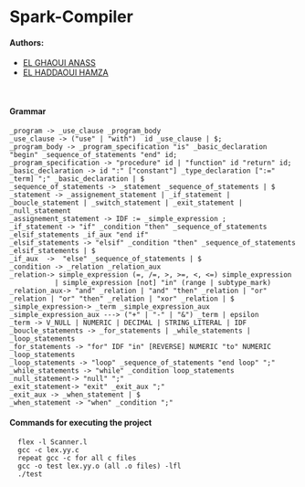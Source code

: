 # Spark-Compiler

<h4>Authors:</h4> 
<ul>
	<li>
		<a href="https://www.linkedin.com/in/anas-el-ghaoui/">EL GHAOUI ANASS</a>
	</li>
	<li>
		<a href="https://www.linkedin.com/in/hamza-el-haddaoui-687a3314b/">EL HADDAOUI HAMZA</a>
	</li>
	
</ul>
<br>

<h4>Grammar</h4>
<p>
	
```
_program -> _use_clause _program_body
_use_clause -> ("use" | "with")  id _use_clause | $;
_program_body -> _program_specification "is" _basic_declaration "begin" _sequence_of_statements "end" id;
_program_specification -> "procedure" id | "function" id "return" id; 
_basic_declaration -> id ":" ["constant"] _type_declaration [":=" _term] ";" _basic_declaration | $ 
_sequence_of_statements -> _statement _sequence_of_statements | $
_statement -> _assignement_statement | _if_statement | _boucle_statement | _switch_statement | _exit_statement | _null_statement
_assignement_statement -> IDF := _simple_expression ; 
_if_statement -> "if" _condition "then" _sequence_of_statements _elsif_statements _if_aux "end if" 
_elsif_statements -> "elsif" _condition "then" _sequence_of_statements _elsif_statements | $ 
_if_aux  ->  "else" _sequence_of_statements | $
_condition -> _relation _relation_aux 
_relation-> simple_expression (=, /=, >, >=, <, <=) simple_expression 
		   | simple_expression [not] "in" (range | subtype_mark) 
_relation_aux-> "and" _relation | "and" "then" _relation | "or" _relation | "or" "then" _relation | "xor" _relation | $ 
_simple_expression-> _term _simple_expression_aux 
_simple_expression_aux ---> ("+" | "-" | "&") _term | epsilon 
_term -> V_NULL | NUMERIC | DECIMAL | STRING_LITERAL | IDF 
_boucle_statements -> _for_statements | _while_statements | _loop_statements
_for_statements -> "for" IDF "in" [REVERSE] NUMERIC "to" NUMERIC _loop_statements
_loop_statements -> "loop" _sequence_of_statements "end loop" ";"
_while_statements -> "while" _condition loop_statements
_null_statement-> "null" ";"
_exit_statement-> "exit" _exit_aux ";"
_exit_aux -> _when_statement | $
_when_statement -> "when" _condition ";"

```

</p>
<h4>Commands for executing the project</h4>
<p> 
	
```
  flex -l Scanner.l
  gcc -c lex.yy.c
  repeat gcc -c for all c files
  gcc -o test lex.yy.o (all .o files) -lfl
  ./test
```
</p>
